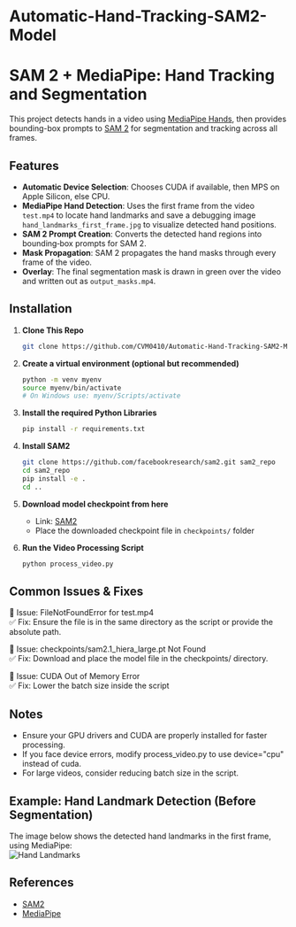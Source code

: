 # Automatic-Hand-Tracking-SAM2-Model

# SAM 2 + MediaPipe: Hand Tracking and Segmentation

This project detects hands in a video using [MediaPipe Hands](https://google.github.io/mediapipe/solutions/hands.html), then provides bounding-box prompts to [SAM 2](https://github.com/facebookresearch/sam2) for segmentation and tracking across all frames.

## Features

- **Automatic Device Selection**: Chooses CUDA if available, then MPS on Apple Silicon, else CPU.
- **MediaPipe Hand Detection**: Uses the first frame from the video `test.mp4` to locate hand landmarks and save a debugging image `hand_landmarks_first_frame.jpg` to visualize detected hand positions.
- **SAM 2 Prompt Creation**: Converts the detected hand regions into bounding‐box prompts for SAM 2.
- **Mask Propagation**: SAM 2 propagates the hand masks through every frame of the video.
- **Overlay**: The final segmentation mask is drawn in green over the video and written out as `output_masks.mp4`.

## Installation

1. **Clone This Repo**  
   ```bash
   git clone https://github.com/CVM0410/Automatic-Hand-Tracking-SAM2-Model.git
   ```

2. **Create a virtual environment (optional but recommended)**
   ```bash
   python -m venv myenv
   source myenv/bin/activate
   # On Windows use: myenv/Scripts/activate
   ```
   
3. **Install the required Python Libraries**
   ```bash
   pip install -r requirements.txt
   ```

4. **Install SAM2**
   ```bash
   git clone https://github.com/facebookresearch/sam2.git sam2_repo
   cd sam2_repo
   pip install -e .
   cd ..
   ```

5. **Download model checkpoint from here**
   - Link: [SAM2](https://github.com/facebookresearch/sam2)
   - Place the downloaded checkpoint file in ```checkpoints/``` folder

6. **Run the Video Processing Script**
   ```bash
   python process_video.py
   ```

## Common Issues & Fixes

🔴 Issue: FileNotFoundError for test.mp4  
✅ Fix: Ensure the file is in the same directory as the script or provide the absolute path.

🔴 Issue: checkpoints/sam2.1_hiera_large.pt Not Found  
✅ Fix: Download and place the model file in the checkpoints/ directory.

🔴 Issue: CUDA Out of Memory Error  
✅ Fix: Lower the batch size inside the script

## Notes

- Ensure your GPU drivers and CUDA are properly installed for faster processing.
- If you face device errors, modify process_video.py to use device="cpu" instead of cuda.
- For large videos, consider reducing batch size in the script.

## Example: Hand Landmark Detection (Before Segmentation)  
The image below shows the detected hand landmarks in the first frame, using MediaPipe:  
![Hand Landmarks](https://i.ibb.co/spYkb17Z/download.jpg)

## References

- [SAM2](https://github.com/facebookresearch/sam2)
- [MediaPipe](https://github.com/google-ai-edge/mediapipe)
